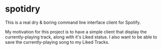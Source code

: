 # spotidry

This is a real dry & boring command line interface client for Spotify.

My motivation for this project is to have a simple client that display the currently-playing track, along with it's Liked status.
I also want to be able to save the currently-playing song to my Liked Tracks.
